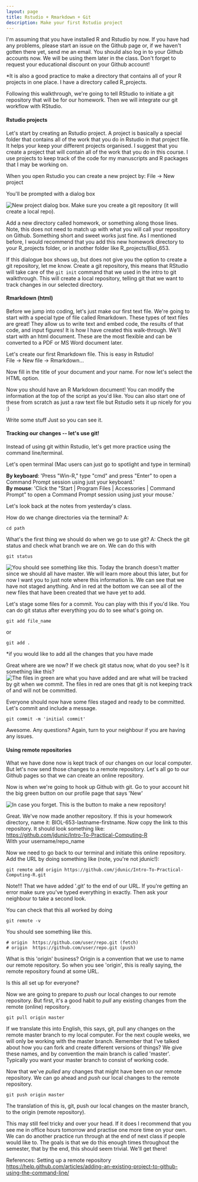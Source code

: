```yaml
---
layout: page
title: Rstudio + Rmarkdown + Git
description: Make your first Rstudio project
---
```



I'm assuming that you have installed R and Rstudio by now. If you have had any problems, please start an issue on the Github page or, if we haven't gotten there yet, send me an email. You should also log in to your Github accounts now. We will be using them later in the class. Don't forget to request your educational discount on your Github account!  

*It is also a good practice to make a directory that contains all of your R projects in one place. I have a directory called R_projects.  


Following this walkthrough, we're going to tell RStudio to initiate a git repository that will be for our homework. Then we will integrate our git workflow with RStudio. 


#### Rstudio projects

Let's start by creating an Rstudio project. A project is basically a special folder that contains all of the work that you do in Rstudio in that project file. It helps your keep your different projects organised. I suggest that you create a project that will contain all of the work that you do in this course. I use projects to keep track of the code for my manuscripts and R packages that I may be working on. 

When you open Rstudio you can create a new project by:
File -> New project

You'll be prompted with a dialog box

![New project dialog box. Make sure you create a git repository (it will create a local repo).](../images/Rstudio_create_new_project.png)

Add a new directory called homework, or something along those lines. Note, this does not need to match up with what you will call your repository on Github. Something short and sweet works just fine. As I mentioned before, I would recommend that you add this new homework directory to your R\_projects folder, or in another folder like R\_projects/Biol_653. 

If this dialogue box shows up, but does not give you the option to create a git repository, let me know. Create a git repository, this means that RStudio will take care of the `git init` command that we used in the intro to git walkthrough. This will create a local repository, telling git that we want to track changes in our selected directory.


#### Rmarkdown (html)

Before we jump into coding, let's just make our first text file. We're going to start with a special type of file called Rmarkdown. These types of text files are great! They allow us to write text and embed code, the results of that code, and input figures! It is how I have created this walk-through. We'll start with an html document. These are the most flexible and can be converted to a PDF or MS Word document later.   

Let's create our first Rmarkdown file. This is easy in Rstudio!  
File -> New file -> Rmarkdown...  

Now fill in the title of your document and your name. For now let's select the HTML option.   

Now you should have an R Markdown document! You can modify the information at the top of the script as you'd like. You can also start one of these from scratch as just a raw text file but Rstudio sets it up nicely for you :)  

Write some stuff Just so you can see it.   

#### Tracking our changes -- let's use git!

Instead of using git within Rstudio, let's get more practice using the command line/terminal.   

Let's open terminal (Mac users can just go to spotlight and type in terminal)  

**By keyboard**: 'Press "Win-R," type "cmd" and press "Enter" to open a Command Prompt session using just your keyboard.'  
**By mouse**: 'Click the "Start | Program Files | Accessories | Command Prompt" to open a Command Prompt session using just your mouse.'  


Let's look back at the notes from yesterday's class.

How do we change directories via the terminal?
A: 

~~~
cd path
~~~

What's the first thing we should do when we go to use git?
A: Check the git status and check what branch we are on. We can do this with 

~~~
git status
~~~

![You should see something like this. Today the branch doesn't matter since we should all have master. We will learn more about this later, but for now I want you to just note where this information is. We can see that we have not staged anything. And in red at the bottom we can see all of the new files that have been created that we have yet to add.](../images/git_status1.png)

Let's stage some files for a commit. You can play with this if you'd like. You can do git status after everything you do to see what's going on.

~~~
git add file_name
~~~

or 

~~~
git add .
~~~

*if you would like to add all the changes that you have made


Great where are we now? If we check git status now, what do you see? Is it something like this?
![The files in green are what you have added and are what will be tracked by git when we commit. The files in red are ones that git is not keeping track of and will not be committed.](../images/git_add1.png)


Everyone should now have some files staged and ready to be committed. Let's commit and include a message.

~~~
git commit -m 'initial commit'
~~~

Awesome. Any questions? Again, turn to your neighbour if you are having any issues. 

#### Using remote repositories

What we have done now is kept track of our changes on our local computer. But let's now send those changes to a remote repository. Let's all go to our Github pages so that we can create an online repository. 

Now is when we're going to hook up Github with git. Go to your account hit the big green button on our profile page that says 'New'

![In case you forget. This is the button to make a new repository!](../images/git_create_repo.png)

Great. We've now made another repository. If this is your homework directory, name it: BIOL-653-lastname-firstname. Now copy the link to this repository. It should look something like:  
https://github.com/jdunic/Intro-To-Practical-Computing-R  
With your username/repo_name

Now we need to go back to our terminal and initiate this online repository.
Add the URL by doing something like (note, you're not jdunic!):

~~~
git remote add origin https://github.com/jdunic/Intro-To-Practical-Computing-R.git
~~~

Note!!! That we have added '.git' to the end of our URL. If you're getting an error make sure you've typed everything in exactly. Then ask your neighbour to take a second look.

You can check that this all worked by doing

~~~
git remote -v
~~~

You should see something like this.  

~~~
# origin  https://github.com/user/repo.git (fetch)
# origin  https://github.com/user/repo.git (push)
~~~

What is this 'origin' business? Origin is a convention that we use to name our remote repository. So when you see 'origin', this is really saying, the remote repository found at some URL.  

Is this all set up for everyone?  

Now we are going to prepare to *push* our local changes to our remote repository. But first, it's a good habit to *pull* any existing changes from the remote (online) repository. 

~~~
git pull origin master
~~~

If we translate this into English, this says, git, pull any changes on the remote master branch to my local computer. For the next couple weeks, we will only be working with the master branch. Remember that I've talked about how you can fork and create different versions of things? We give these names, and by convention the main branch is called 'master'. Typically you want your master branch to consist of working code.  

Now that we've *pulled* any changes that might have been on our remote repository. We can go ahead and *push* our local changes to the remote repository. 

~~~
git push origin master
~~~

The translation of this is, git, push our local changes on the master branch, to the origin (remote repository).  


This may still feel tricky and over your head. If it does I recommend that you see me in office hours tomorrow and practise one more time on your own. We can do another practice run through at the end of next class if people would like to. The goals is that we do this enough times throughout the semester, that by the end, this should seem trivial. We'll get there!


References:
Setting up a remote repository
https://help.github.com/articles/adding-an-existing-project-to-github-using-the-command-line/








